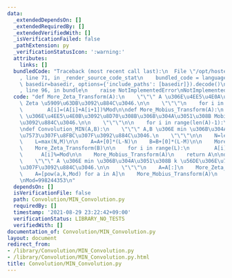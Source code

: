 ```yaml
---
data:
  _extendedDependsOn: []
  _extendedRequiredBy: []
  _extendedVerifiedWith: []
  _isVerificationFailed: false
  _pathExtension: py
  _verificationStatusIcon: ':warning:'
  attributes:
    links: []
  bundledCode: "Traceback (most recent call last):\n  File \"/opt/hostedtoolcache/Python/3.10.7/x64/lib/python3.10/site-packages/onlinejudge_verify/documentation/build.py\"\
    , line 71, in _render_source_code_stat\n    bundled_code = language.bundle(stat.path,\
    \ basedir=basedir, options={'include_paths': [basedir]}).decode()\n  File \"/opt/hostedtoolcache/Python/3.10.7/x64/lib/python3.10/site-packages/onlinejudge_verify/languages/python.py\"\
    , line 96, in bundle\n    raise NotImplementedError\nNotImplementedError\n"
  code: "def More_Zeta_Transform(A):\n    \"\"\" A \u306E\u4EE5\u4E0A\u3092\u8D70\u308B\
    \ Zeta \u5909\u63DB\u3092\u884C\u3046.\n\n    \"\"\"\n    for i in range(len(A)-2,-1,-1):\n\
    \        A[i]=(A[i]+A[i+1])%Mod\n\ndef More_Mobius_Transform(A):\n    \"\"\" A\
    \ \u306E\u4EE5\u4E0B\u3092\u8D70\u308B\u306B\u304A\u3051\u308B Mobius \u5909\u63DB\
    \u3092\u884C\u3046.\n\n    \"\"\"\n\n    for i in range(len(A)-1):\n        A[i]=(A[i]-A[i+1])%Mod\n\
    \ndef Convolution_MIN(A,B):\n    \"\"\" A,B \u306E min \u306B\u304A\u3051\u308B\
    \u7573\u307F\u8FBC\u307F\u3092\u884C\u3046.\n    \"\"\"\n\n    N=len(A); M=len(B)\n\
    \    L=max(N,M)\n\n    A=A+[0]*(L-N)\n    B=B+[0]*(L-M)\n\n    More_Zeta_Transform(A)\n\
    \    More_Zeta_Transform(B)\n\n    for i in range(L):\n        A[i]*=B[i]\n  \
    \      A[i]%=Mod\n\n    More_Mobius_Transform(A)\n    return A\n\ndef Convolution_Power_MIN(A,k):\n\
    \    \"\"\" A \u306E min \u306B\u304A\u3051\u308B k \u56DE\u306E\u7573\u307F\u8FBC\
    \u307F\u3092\u884C\u3046.\n\n    \"\"\"\n    A=A[:]\n    More_Zeta_Transform(A)\n\
    \    A=[pow(a,k,Mod) for a in A]\n    More_Mobius_Transform(A)\n    return A\n\
    \nMod=998244353\n"
  dependsOn: []
  isVerificationFile: false
  path: Convolution/MIN_Convolution.py
  requiredBy: []
  timestamp: '2021-08-29 23:22:42+09:00'
  verificationStatus: LIBRARY_NO_TESTS
  verifiedWith: []
documentation_of: Convolution/MIN_Convolution.py
layout: document
redirect_from:
- /library/Convolution/MIN_Convolution.py
- /library/Convolution/MIN_Convolution.py.html
title: Convolution/MIN_Convolution.py
---
```

